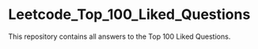 # Leetcode_Top_100_Liked_Questions

This repository contains all answers to the Top 100 Liked Questions.